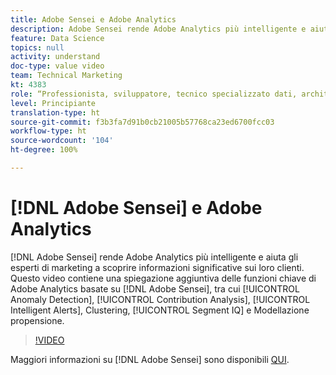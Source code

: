 ```yaml
---
title: Adobe Sensei e Adobe Analytics
description: Adobe Sensei rende Adobe Analytics più intelligente e aiuta gli esperti di marketing a scoprire informazioni significative sui loro clienti. Questo video contiene una spiegazione aggiuntiva delle funzioni chiave di Adobe Analytics basate su Adobe Sensei, tra cui Rilevamento anomalie, Analisi contributi, Avvisi intelligenti, Clustering, Segment IQ e Modellazione propensione.
feature: Data Science
topics: null
activity: understand
doc-type: value video
team: Technical Marketing
kt: 4383
role: “Professionista, sviluppatore, tecnico specializzato dati, architetto, architetto dati, amministratore, responsabile”
level: Principiante
translation-type: ht
source-git-commit: f3b3fa7d91b0cb21005b57768ca23ed6700fcc03
workflow-type: ht
source-wordcount: '104'
ht-degree: 100%

---
```



# [!DNL Adobe Sensei] e Adobe Analytics

[!DNL Adobe Sensei] rende Adobe Analytics più intelligente e aiuta gli esperti di marketing a scoprire informazioni significative sui loro clienti. Questo video contiene una spiegazione aggiuntiva delle funzioni chiave di Adobe Analytics basate su [!DNL Adobe Sensei], tra cui [!UICONTROL Anomaly Detection], [!UICONTROL Contribution Analysis], [!UICONTROL Intelligent Alerts], Clustering, [!UICONTROL Segment IQ] e Modellazione propensione.

>[!VIDEO](https://video.tv.adobe.com/v/31500/?quality=12)

Maggiori informazioni su [!DNL Adobe Sensei] sono disponibili [QUI](https://www.adobe.com/it/sensei.html).
